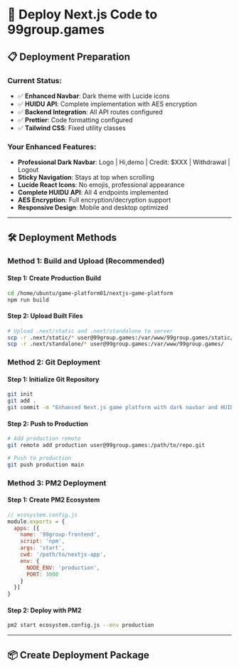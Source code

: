 # 🚀 Deploy Next.js Code to 99group.games

## 📋 **Deployment Preparation**

### **Current Status:**
- ✅ **Enhanced Navbar**: Dark theme with Lucide icons
- ✅ **HUIDU API**: Complete implementation with AES encryption
- ✅ **Backend Integration**: All API routes configured
- ✅ **Prettier**: Code formatting configured
- ✅ **Tailwind CSS**: Fixed utility classes

### **Your Enhanced Features:**
- **Professional Dark Navbar**: Logo | Hi,demo | Credit: $XXX | Withdrawal | Logout
- **Sticky Navigation**: Stays at top when scrolling
- **Lucide React Icons**: No emojis, professional appearance
- **Complete HUIDU API**: All 4 endpoints implemented
- **AES Encryption**: Full encryption/decryption support
- **Responsive Design**: Mobile and desktop optimized

---

## 🛠️ **Deployment Methods**

### **Method 1: Build and Upload (Recommended)**

#### **Step 1: Create Production Build**
```bash
cd /home/ubuntu/game-platform01/nextjs-game-platform
npm run build
```

#### **Step 2: Upload Built Files**
```bash
# Upload .next/static and .next/standalone to server
scp -r .next/static/* user@99group.games:/var/www/99group.games/static/
scp -r .next/standalone/* user@99group.games:/var/www/99group.games/
```

### **Method 2: Git Deployment**

#### **Step 1: Initialize Git Repository**
```bash
git init
git add .
git commit -m "Enhanced Next.js game platform with dark navbar and HUIDU API"
```

#### **Step 2: Push to Production**
```bash
# Add production remote
git remote add production user@99group.games:/path/to/repo.git

# Push to production
git push production main
```

### **Method 3: PM2 Deployment**

#### **Step 1: Create PM2 Ecosystem**
```javascript
// ecosystem.config.js
module.exports = {
  apps: [{
    name: '99group-frontend',
    script: 'npm',
    args: 'start',
    cwd: '/path/to/nextjs-app',
    env: {
      NODE_ENV: 'production',
      PORT: 3000
    }
  }]
}
```

#### **Step 2: Deploy with PM2**
```bash
pm2 start ecosystem.config.js --env production
```

---

## 📦 **Create Deployment Package**


